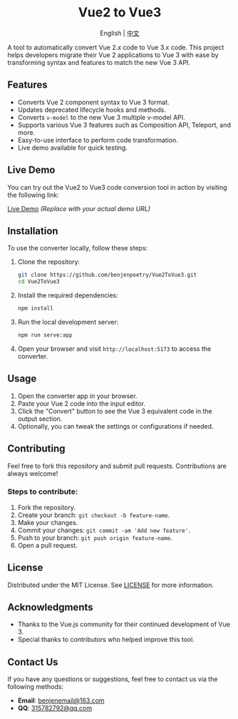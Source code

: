 <div align="center">
  <h1>Vue2 to Vue3</h1>
  <span>English | <a href="./README.zh-CN.md">中文</a></span>
</div>

A tool to automatically convert Vue 2.x code to Vue 3.x code. This project helps developers migrate their Vue 2 applications to Vue 3 with ease by transforming syntax and features to match the new Vue 3 API.

## Features

- Converts Vue 2 component syntax to Vue 3 format.
- Updates deprecated lifecycle hooks and methods.
- Converts `v-model` to the new Vue 3 multiple v-model API.
- Supports various Vue 3 features such as Composition API, Teleport, and more.
- Easy-to-use interface to perform code transformation.
- Live demo available for quick testing.

## Live Demo

You can try out the Vue2 to Vue3 code conversion tool in action by visiting the following link:

[Live Demo](https://benjenpoetry.github.io/)  *(Replace with your actual demo URL)*

## Installation

To use the converter locally, follow these steps:

1. Clone the repository:
    ```bash
    git clone https://github.com/benjenpoetry/Vue2ToVue3.git
    cd Vue2ToVue3
    ```

2. Install the required dependencies:
    ```bash
    npm install
    ```

3. Run the local development server:
    ```bash
    npm run serve:app
    ```

4. Open your browser and visit `http://localhost:5173` to access the converter.

## Usage

1. Open the converter app in your browser.
2. Paste your Vue 2 code into the input editor.
3. Click the "Convert" button to see the Vue 3 equivalent code in the output section.
4. Optionally, you can tweak the settings or configurations if needed.

## Contributing

Feel free to fork this repository and submit pull requests. Contributions are always welcome!

### Steps to contribute:
1. Fork the repository.
2. Create your branch: `git checkout -b feature-name`.
3. Make your changes.
4. Commit your changes: `git commit -am 'Add new feature'`.
5. Push to your branch: `git push origin feature-name`.
6. Open a pull request.

## License

Distributed under the MIT License. See [LICENSE](LICENSE) for more information.

## Acknowledgments

- Thanks to the Vue.js community for their continued development of Vue 3.
- Special thanks to contributors who helped improve this tool.

## Contact Us

If you have any questions or suggestions, feel free to contact us via the following methods:

- **Email**: benjenemail@163.com
- **QQ**: 315782792@qq.com
